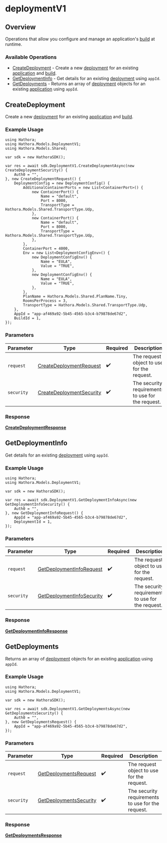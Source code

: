 # deploymentV1

## Overview

Operations that allow you configure and manage an application's [build](https://hathora.dev/docs/concepts/hathora-entities#build) at runtime.

### Available Operations

* [CreateDeployment](#createdeployment) - Create a new [deployment](https://hathora.dev/docs/concepts/hathora-entities#deployment) for an existing [application](https://hathora.dev/docs/concepts/hathora-entities#application) and [build](https://hathora.dev/docs/concepts/hathora-entities#build).
* [GetDeploymentInfo](#getdeploymentinfo) - Get details for an existing [deployment](https://hathora.dev/docs/concepts/hathora-entities#deployment) using `appId`.
* [GetDeployments](#getdeployments) - Returns an array of [deployment](https://hathora.dev/docs/concepts/hathora-entities#deployment) objects for an existing [application](https://hathora.dev/docs/concepts/hathora-entities#application) using `appId`.

## CreateDeployment

Create a new [deployment](https://hathora.dev/docs/concepts/hathora-entities#deployment) for an existing [application](https://hathora.dev/docs/concepts/hathora-entities#application) and [build](https://hathora.dev/docs/concepts/hathora-entities#build).

### Example Usage

```unity
using Hathora;
using Hathora.Models.DeploymentV1;
using Hathora.Models.Shared;

var sdk = new HathoraSDK();

var res = await sdk.DeploymentV1.CreateDeploymentAsync(new CreateDeploymentSecurity() {
    Auth0 = "",
}, new CreateDeploymentRequest() {
    DeploymentConfig = new DeploymentConfig() {
        AdditionalContainerPorts = new List<ContainerPort>() {
            new ContainerPort() {
                Name = "default",
                Port = 8000,
                TransportType = Hathora.Models.Shared.TransportType.Udp,
            },
            new ContainerPort() {
                Name = "default",
                Port = 8000,
                TransportType = Hathora.Models.Shared.TransportType.Udp,
            },
        },
        ContainerPort = 4000,
        Env = new List<DeploymentConfigEnv>() {
            new DeploymentConfigEnv() {
                Name = "EULA",
                Value = "TRUE",
            },
            new DeploymentConfigEnv() {
                Name = "EULA",
                Value = "TRUE",
            },
        },
        PlanName = Hathora.Models.Shared.PlanName.Tiny,
        RoomsPerProcess = 3,
        TransportType = Hathora.Models.Shared.TransportType.Udp,
    },
    AppId = "app-af469a92-5b45-4565-b3c4-b79878de67d2",
    BuildId = 1,
});
```

### Parameters

| Parameter                                                                         | Type                                                                              | Required                                                                          | Description                                                                       |
| --------------------------------------------------------------------------------- | --------------------------------------------------------------------------------- | --------------------------------------------------------------------------------- | --------------------------------------------------------------------------------- |
| `request`                                                                         | [CreateDeploymentRequest](../../Models/Shared/CreateDeploymentRequest.md)         | :heavy_check_mark:                                                                | The request object to use for the request.                                        |
| `security`                                                                        | [CreateDeploymentSecurity](../../Models/DeploymentV1/CreateDeploymentSecurity.md) | :heavy_check_mark:                                                                | The security requirements to use for the request.                                 |


### Response

**[CreateDeploymentResponse](../../Models/DeploymentV1/CreateDeploymentResponse.md)**


## GetDeploymentInfo

Get details for an existing [deployment](https://hathora.dev/docs/concepts/hathora-entities#deployment) using `appId`.

### Example Usage

```unity
using Hathora;
using Hathora.Models.DeploymentV1;

var sdk = new HathoraSDK();

var res = await sdk.DeploymentV1.GetDeploymentInfoAsync(new GetDeploymentInfoSecurity() {
    Auth0 = "",
}, new GetDeploymentInfoRequest() {
    AppId = "app-af469a92-5b45-4565-b3c4-b79878de67d2",
    DeploymentId = 1,
});
```

### Parameters

| Parameter                                                                           | Type                                                                                | Required                                                                            | Description                                                                         |
| ----------------------------------------------------------------------------------- | ----------------------------------------------------------------------------------- | ----------------------------------------------------------------------------------- | ----------------------------------------------------------------------------------- |
| `request`                                                                           | [GetDeploymentInfoRequest](../../Models/DeploymentV1/GetDeploymentInfoRequest.md)   | :heavy_check_mark:                                                                  | The request object to use for the request.                                          |
| `security`                                                                          | [GetDeploymentInfoSecurity](../../Models/DeploymentV1/GetDeploymentInfoSecurity.md) | :heavy_check_mark:                                                                  | The security requirements to use for the request.                                   |


### Response

**[GetDeploymentInfoResponse](../../Models/DeploymentV1/GetDeploymentInfoResponse.md)**


## GetDeployments

Returns an array of [deployment](https://hathora.dev/docs/concepts/hathora-entities#deployment) objects for an existing [application](https://hathora.dev/docs/concepts/hathora-entities#application) using `appId`.

### Example Usage

```unity
using Hathora;
using Hathora.Models.DeploymentV1;

var sdk = new HathoraSDK();

var res = await sdk.DeploymentV1.GetDeploymentsAsync(new GetDeploymentsSecurity() {
    Auth0 = "",
}, new GetDeploymentsRequest() {
    AppId = "app-af469a92-5b45-4565-b3c4-b79878de67d2",
});
```

### Parameters

| Parameter                                                                     | Type                                                                          | Required                                                                      | Description                                                                   |
| ----------------------------------------------------------------------------- | ----------------------------------------------------------------------------- | ----------------------------------------------------------------------------- | ----------------------------------------------------------------------------- |
| `request`                                                                     | [GetDeploymentsRequest](../../Models/DeploymentV1/GetDeploymentsRequest.md)   | :heavy_check_mark:                                                            | The request object to use for the request.                                    |
| `security`                                                                    | [GetDeploymentsSecurity](../../Models/DeploymentV1/GetDeploymentsSecurity.md) | :heavy_check_mark:                                                            | The security requirements to use for the request.                             |


### Response

**[GetDeploymentsResponse](../../Models/DeploymentV1/GetDeploymentsResponse.md)**

